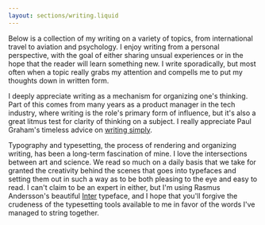 ```yaml
---
layout: sections/writing.liquid
---
```


Below is a collection of my writing on a variety of topics, from international travel to aviation and psychology. I enjoy writing from a personal perspective, with the goal of either sharing unsual experiences or in the hope that the reader will learn something new. I write sporadically, but most often when a topic really grabs my attention and compells me to put my thoughts down in written form.

I deeply appreciate writing as a mechanism for organizing one's thinking. Part of this comes from many years as a product manager in the tech industry, where writing is the role's primary form of influence, but it's also a great litmus test for clarity of thinking on a subject. I really appreciate Paul Graham's timeless advice on [writing simply](https://www.paulgraham.com/simply.html).

Typography and typesetting, the process of rendering and organizing writing, has been a long-term fascination of mine. I love the intersections between art and science. We read so much on a daily basis that we take for granted the creativity behind the scenes that goes into typefaces and setting them out in such a way as to be both pleasing to the eye and easy to read. I can't claim to be an expert in either, but I'm using Rasmus Andersson's beautiful [Inter](https://rsms.me/inter) typeface, and I hope that you'll forgive the crudeness of the typesetting tools available to me in favor of the words I've managed to string together.

